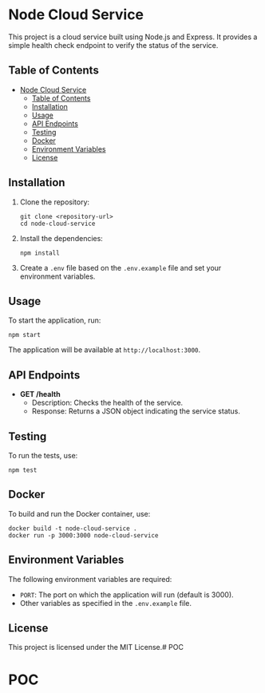 # Node Cloud Service

This project is a cloud service built using Node.js and Express. It provides a simple health check endpoint to verify the status of the service.

## Table of Contents

- [Node Cloud Service](#node-cloud-service)
  - [Table of Contents](#table-of-contents)
  - [Installation](#installation)
  - [Usage](#usage)
  - [API Endpoints](#api-endpoints)
  - [Testing](#testing)
  - [Docker](#docker)
  - [Environment Variables](#environment-variables)
  - [License](#license)

## Installation

1. Clone the repository:
   ```
   git clone <repository-url>
   cd node-cloud-service
   ```

2. Install the dependencies:
   ```
   npm install
   ```

3. Create a `.env` file based on the `.env.example` file and set your environment variables.

## Usage

To start the application, run:
```
npm start
```

The application will be available at `http://localhost:3000`.

## API Endpoints

- **GET /health**
  - Description: Checks the health of the service.
  - Response: Returns a JSON object indicating the service status.

## Testing

To run the tests, use:
```
npm test
```

## Docker

To build and run the Docker container, use:
```
docker build -t node-cloud-service .
docker run -p 3000:3000 node-cloud-service
```

## Environment Variables

The following environment variables are required:

- `PORT`: The port on which the application will run (default is 3000).
- Other variables as specified in the `.env.example` file.

## License

This project is licensed under the MIT License.# POC
# POC
